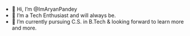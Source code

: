 - 👋 Hi, I’m @ImAryanPandey
- 👀 I’m a Tech Enthusiast and will always be.
- 🌱 I’m currently pursuing C.S. in B.Tech & looking forward to learn more and more.

<!---
ImAryanPandey/ImAryanPandey is a ✨ special ✨ repository because its `README.md` (this file) appears on your GitHub profile.
You can click the Preview link to take a look at your changes.
--->

